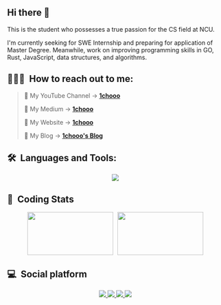 ## Hi there 👋

This is the student who possesses a true passion for the CS field at NCU.

I'm currently seeking for SWE Internship  and preparing for application of Master Degree. Meanwhile, work on improving programming skills in GO, Rust, JavaScript, data structures, and algorithms.


## 👨🏻‍💻 &nbsp;How to reach out to me: 

> 🧸 My YouTube Channel -> [**1chooo**](https://www.youtube.com/channel/UCpBU1rXOfdTtxX939f_P_dA)
> 
> 🧸 My Medium -> [**1chooo**](https://medium.com/@1chooo)
> 
> 🧸 My Website -> [**1chooo**](https://sites.google.com/g.ncu.edu.tw/1chooo)
> 
> 🧸 My Blog -> [**1chooo's Blog**](https://1chooo.github.io/)

## 🛠 &nbsp;Languages and Tools:

<!-- <h2 align="left"> Languages and Tools: </h3> -->

<p align="center">
  <a href="https://skillicons.dev">
    <img src="https://skillicons.dev/icons?i=git,c,cpp,python,java,fortran,vim,figma,latex" />
  </a>
</p>


## 📇 &nbsp;Coding Stats

<!-- vue-theme -->
<div style="display:flex;justify-content:center;">
  <img src="https://github-readme-stats.vercel.app/api?username=1chooo&theme=vue-dark&hide_border=false&include_all_commits=false&count_private=false" width="200" height="100" style="margin-right:10px;">
  <img src="https://github-readme-stats.vercel.app/api/top-langs/?username=1chooo&theme=vue-dark&hide=jupyter%20notebook,html＆hide_border=false&include_all_commits=false&count_private=false&layout=compact" width="200" height="100">
</div>


## 💻 &nbsp;Social platform

<p align="center">
  <a href="https://www.linkedin.com/in/1chooo/">
    <img src="https://skillicons.dev/icons?i=linkedin" />
  </a>
  <a href="https://www.instagram.com/lcho____/">
    <img src="https://skillicons.dev/icons?i=instagram" />
  </a>
  <a href="lcho#9239">
    <img src="https://skillicons.dev/icons?i=discord" />
  </a>
  <a href="https://www.instagram.com/lcho____/">
    <img src="https://skillicons.dev/icons?i=twitter" />
  </a>
</p>

<!-- [![](https://visitcount.itsvg.in/api?id=1chooo&icon=0&color=0)](https://visitcount.itsvg.in) -->